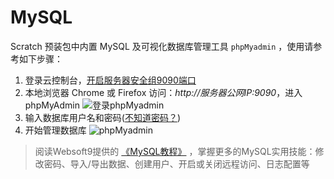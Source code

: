 # MySQL

Scratch 预装包中内置 MySQL 及可视化数据库管理工具 `phpMyadmin` ，使用请参考如下步骤：

1. 登录云控制台，[开启服务器安全组9090端口](https://support.websoft9.com/docs/faq/zh/tech-instance.html)
2. 本地浏览器 Chrome 或 Firefox 访问：*http://服务器公网IP:9090*，进入phpMyAdmin
  ![登录phpMyadmin](https://libs.websoft9.com/Websoft9/DocsPicture/zh/mysql/phpmyadmin-logincn-websoft9.png)
3. 输入数据库用户名和密码([不知道密码？](/zh/stack-accounts.md))
4. 开始管理数据库
  ![phpMyadmin](https://libs.websoft9.com/Websoft9/DocsPicture/zh/mysql/phpmyadmin-adddb-websoft9.png)

> 阅读Websoft9提供的 [《MySQL教程》](https://support.websoft9.com/docs/mysql/zh/admin-phpmyadmin.html) ，掌握更多的MySQL实用技能：修改密码、导入/导出数据、创建用户、开启或关闭远程访问、日志配置等